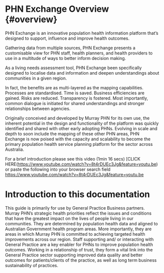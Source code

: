 # PHN Exchange Overview {#overview}

PHN Exchange is an innovative population health information platform that’s designed to support, influence and improve health outcomes.  
 
Gathering data from multiple sources, PHN Exchange presents a customisable view for PHN staff, health planners, and health providers to use in a multitude of ways to better inform decision making. 
 
As a living needs assessment tool, PHN Exchange been specifically designed to localise data and information and deepen understandings about communities in a given region. 
 
In fact, the benefits are as multi-layered as the mapping capabilities. Processes are standardised. Time is saved. Business efficiencies are gained. Risks are reduced. Transparency is fostered. Most importantly, common dialogue is initiated for shared understandings and stronger relationships between agencies. 
 
Originally conceived and developed by Murray PHN for its own use, the inherent potential in the design and functionality of the platform was quickly identified and shared with other early adopting PHNs. Evolving in scale and depth to soon include the mapping of these other PHN areas, PHN Exchange is now poised with the capacity and scalability to become the primary population health service planning platform for the sector across Australia.  
  
For a brief introduction please see this video (1min 16 secs) [CLICK HERE(https://www.youtube.com/watch?v=8t4rDUEc3Jg&feature=youtu.be) or paste the following into your browser search field https://www.youtube.com/watch?v=8t4rDUEc3Jg&feature=youtu.be

# Introduction to this documentation
This guide is primarily for use by General Practice Business partners.
Murray PHN’s strategic health priorities reflect the issues and conditions that have the greatest impact on the lives of people living in our communities. They are determined by population health data and aligned to Australian Government health program areas. More importantly, they are areas in which Murray PHN is committed to achieving targeted health improvements across our region.
Staff supporting and/ or interacting with General Practice are a key enabler for PHNs to improve population health outcomes. Working in a relationship of trust, they form a vital link into the General Practice sector supporting improved data quality and better outcomes for patients/clients of the practice, as well as long term business sustainability of practices. 


